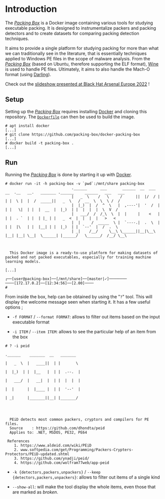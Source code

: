 # Introduction

The [*Packing Box*](https://github.com/packing-box/docker-packing-box) is a Docker image containing various tools for studying executable packing. It is designed to instrumentalize packers and packing detectors and to create datasets for comparing packing detection techniques.

It aims to provide a single platform for studying packing for more than what we can traditionally see in the literature, that is essentially techniques applied to Windows PE files in the scope of malware analysis. From the [*Packing Box*](https://github.com/packing-box/docker-packing-box) (based on Ubuntu, therefore supporting the ELF format), [Wine](https://www.winehq.org/) is used to handle PE files. Ultimately, it aims to also handle the Mach-O format (using [Darling](https://www.darlinghq.org/)).

Check out the [slideshow presented at Black Hat Arsenal Europe 2022](https://raw.githubusercontent.com/packing-box/docker-packing-box/main/docs/pages/assets/bheu22-presentation.pdf) !

## Setup

Setting up the [*Packing Box*](https://github.com/packing-box/docker-packing-box) requires installing [Docker](https://www.docker.com) and cloning this repository. The [`Dockerfile`](https://github.com/dhondta/docker-packing-box/blob/main/Dockerfile) can then be used to build the image.

```console
# apt install docker
[...]
# git clone https://github.com/packing-box/docker-packing-box
[...]
# docker build -t packing-box .
[...]
```

## Run

Running the [*Packing Box*](https://github.com/packing-box/docker-packing-box) is done by starting it up with [Docker](https://www.docker.com).

```console
# docker run -it -h packing-box -v `pwd`:/mnt/share packing-box
                              .______      ___       ______  __  ___  __  .__   __.   _______ .______     ______   ___   ___
                              |   _  \    /   \     /      ||  |/  / |  | |  \ |  |  /  _____||   _  \   /  __  \  \  \ /  /
                              |  |_)  |  /  ^  \   |  ,----'|  '  /  |  | |   \|  | |  |  __  |  |_)  | |  |  |  |  \  V  /
                              |   ___/  /  /_\  \  |  |     |    <   |  | |  . `  | |  | |_ | |   _  <  |  |  |  |   >   <
                              |  |     /  _____  \ |  `----.|  .  \  |  | |  |\   | |  |__| | |  |_)  | |  `--'  |  /  .  \
                              | _|    /__/     \__\ \______||__|\__\ |__| |__| \__|  \______| |______/   \______/  /__/ \__\



  This Docker image is a ready-to-use platform for making datasets of packed and not packed executables, especially for training machine learning models.

[...]

┌──[user@packing-box]──[/mnt/share]──[master|✓]────────                           ────[172.17.0.2]──[12:34:56]──[2.00]────
# 

```

From inside the box, help can be obtained by using the "`?`" tool. This will display the welcome message seen when starting it. It has a few useful options ;

- `-f FORMAT` / `--format FORMAT`: allows to filter out items based on the input executable format

- `-i ITEM` / `--item ITEM`: allows to see the particular help of an item from the box

```console
# ? -i peid    
                                                                                         .______    _______  __   _______
                                                                                         |   _  \  |   ____||  | |       \
                                                                                         |  |_)  | |  |__   |  | |  .--.  |
                                                                                         |   ___/  |   __|  |  | |  |  |  |
                                                                                         |  |      |  |____ |  | |  '--'  |
                                                                                         | _|      |_______||__| |_______/



 
  PEiD detects most common packers, cryptors and compilers for PE files.
  Source    : https://github.com/dhondta/peid
  Applies to: .NET, MSDOS, PE32, PE64

 References
    1. https://www.aldeid.com/wiki/PEiD
    2. www.softpedia.com/get/Programming/Packers-Crypters-Protectors/PEiD-updated.shtml
    3. https://github.com/ynadji/peid/
    4. https://github.com/wolfram77web/app-peid

```

- `-k {detectors,packers,unpackers}` / `--keep {detectors,packers,unpackers}`: allows to filter out items of a single kind

- `--show-all`: will make the tool display the whole items, even those that are marked as *broken*.

